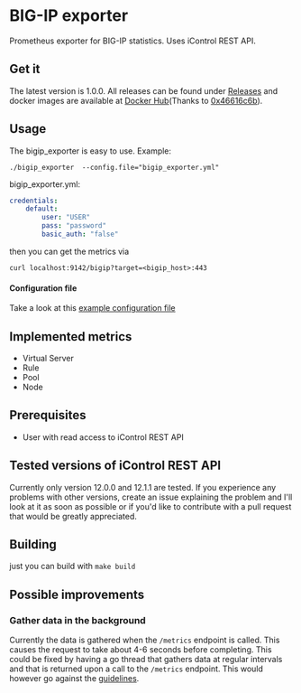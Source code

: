 # BIG-IP exporter
Prometheus exporter for BIG-IP statistics. Uses iControl REST API.

## Get it
The latest version is 1.0.0. All releases can be found under [Releases](https://github.com/ExpressenAB/bigip_exporter/releases) and docker images are available at [Docker Hub](https://hub.docker.com/r/expressenab/bigip_exporter/tags/)(Thanks to [0x46616c6b](https://github.com/0x46616c6b)).

## Usage
The bigip_exporter is easy to use. Example:
```
./bigip_exporter  --config.file="bigip_exporter.yml"
```
bigip_exporter.yml:
```yml
credentials:
    default:
        user: "USER"
        pass: "password"
        basic_auth: "false"
```

then you can get the metrics via 
```shll
curl localhost:9142/bigip?target=<bigip_host>:443
```

#### Configuration file
Take a look at this [example configuration file](https://github.com/jenningsloy318/bigip_exporter/blob/master/bigip_exporter.yml)

## Implemented metrics
* Virtual Server
* Rule
* Pool
* Node

## Prerequisites
* User with read access to iControl REST API

## Tested versions of iControl REST API
Currently only version 12.0.0 and 12.1.1 are tested. If you experience any problems with other versions, create an issue explaining the problem and I'll look at it as soon as possible or if you'd like to contribute with a pull request that would be greatly appreciated.

## Building

just you can build with `make build`
## Possible improvements
### Gather data in the background
Currently the data is gathered when the `/metrics` endpoint is called. This causes the request to take about 4-6 seconds before completing. This could be fixed by having a go thread that gathers data at regular intervals and that is returned upon a call to the `/metrics` endpoint. This would however go against the [guidelines](https://prometheus.io/docs/instrumenting/writing_exporters/#scheduling).
